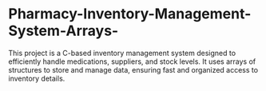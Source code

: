 # Pharmacy-Inventory-Management-System-Arrays-
This project is a C-based inventory management system designed to efficiently handle medications, suppliers, and stock levels. It uses arrays of structures to store and manage data, ensuring fast and organized access to inventory details.
